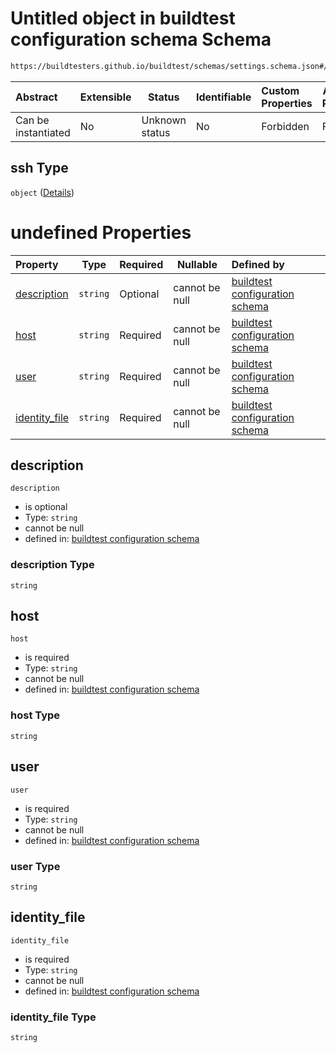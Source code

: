 # Untitled object in buildtest configuration schema Schema

```txt
https://buildtesters.github.io/buildtest/schemas/settings.schema.json#/definitions/ssh
```




| Abstract            | Extensible | Status         | Identifiable | Custom Properties | Additional Properties | Access Restrictions | Defined In                                                                   |
| :------------------ | ---------- | -------------- | ------------ | :---------------- | --------------------- | ------------------- | ---------------------------------------------------------------------------- |
| Can be instantiated | No         | Unknown status | No           | Forbidden         | Forbidden             | none                | [settings.schema.json\*](../out/settings.schema.json "open original schema") |

## ssh Type

`object` ([Details](settings-definitions-ssh.md))

# undefined Properties

| Property                        | Type     | Required | Nullable       | Defined by                                                                                                                                                                                                    |
| :------------------------------ | -------- | -------- | -------------- | :------------------------------------------------------------------------------------------------------------------------------------------------------------------------------------------------------------ |
| [description](#description)     | `string` | Optional | cannot be null | [buildtest configuration schema](settings-definitions-ssh-properties-description.md "https&#x3A;//buildtesters.github.io/buildtest/schemas/settings.schema.json#/definitions/ssh/properties/description")     |
| [host](#host)                   | `string` | Required | cannot be null | [buildtest configuration schema](settings-definitions-ssh-properties-host.md "https&#x3A;//buildtesters.github.io/buildtest/schemas/settings.schema.json#/definitions/ssh/properties/host")                   |
| [user](#user)                   | `string` | Required | cannot be null | [buildtest configuration schema](settings-definitions-ssh-properties-user.md "https&#x3A;//buildtesters.github.io/buildtest/schemas/settings.schema.json#/definitions/ssh/properties/user")                   |
| [identity_file](#identity_file) | `string` | Required | cannot be null | [buildtest configuration schema](settings-definitions-ssh-properties-identity_file.md "https&#x3A;//buildtesters.github.io/buildtest/schemas/settings.schema.json#/definitions/ssh/properties/identity_file") |

## description




`description`

-   is optional
-   Type: `string`
-   cannot be null
-   defined in: [buildtest configuration schema](settings-definitions-ssh-properties-description.md "https&#x3A;//buildtesters.github.io/buildtest/schemas/settings.schema.json#/definitions/ssh/properties/description")

### description Type

`string`

## host




`host`

-   is required
-   Type: `string`
-   cannot be null
-   defined in: [buildtest configuration schema](settings-definitions-ssh-properties-host.md "https&#x3A;//buildtesters.github.io/buildtest/schemas/settings.schema.json#/definitions/ssh/properties/host")

### host Type

`string`

## user




`user`

-   is required
-   Type: `string`
-   cannot be null
-   defined in: [buildtest configuration schema](settings-definitions-ssh-properties-user.md "https&#x3A;//buildtesters.github.io/buildtest/schemas/settings.schema.json#/definitions/ssh/properties/user")

### user Type

`string`

## identity_file




`identity_file`

-   is required
-   Type: `string`
-   cannot be null
-   defined in: [buildtest configuration schema](settings-definitions-ssh-properties-identity_file.md "https&#x3A;//buildtesters.github.io/buildtest/schemas/settings.schema.json#/definitions/ssh/properties/identity_file")

### identity_file Type

`string`
